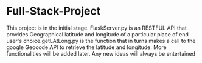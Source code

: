 # Full-Stack-Project
This project is in the initial stage. FlaskServer.py is an RESTFUL API that provides Geographical latitude and longitude of a particular place of end user's choice.getLAtLong.py is the function that in turns makes a call to the google Geocode API to retrieve the latitude and longitude. More functionalities will be added later.
Any new ideas will always be entertained
